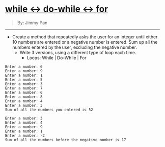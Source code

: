 # [while <-> do-while <-> for](./)

> By: Jimmy Pan

<hr>

- Create a method that repeatedly asks the user for an integer until either 10 numbers are entered or a negative number is entered. Sum up all the numbers entered by the user, excluding the negative number.
	- Write 3 versions, using a different type of loop each time.
		- Loops: While \| Do-While \| For

```
Enter a number: 6
Enter a number: 9
Enter a number: 1
Enter a number: 5
Enter a number: 3
Enter a number: 7
Enter a number: 6
Enter a number: 8
Enter a number: 4
Enter a number: 3
Sum of all the numbers you entered is 52
```
```
Enter a number: 3
Enter a number: 4
Enter a number: 9
Enter a number: 1
Enter a number: -2
Sum of all the numbers before the negative number is 17
```